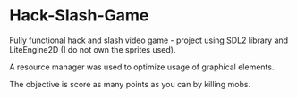 # Hack-Slash-Game

Fully functional hack and slash video game - project using SDL2 library and LiteEngine2D (I do not own the sprites used). 

A resource manager was used to optimize usage of graphical elements.

The objective is score as many points as you can by killing mobs.
